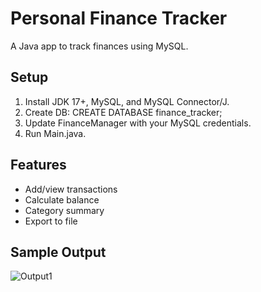 # Personal Finance Tracker
A Java app to track finances using MySQL.

## Setup
1. Install JDK 17+, MySQL, and MySQL Connector/J.
2. Create DB: CREATE DATABASE finance_tracker;
3. Update FinanceManager with your MySQL credentials.
4. Run Main.java.

## Features
- Add/view transactions
- Calculate balance
- Category summary
- Export to file

## Sample Output

![Output1](https://github.com/user-attachments/assets/0d1a45c5-c112-49fc-8668-c787ff197be8)

